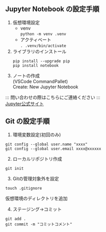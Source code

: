 ## Jupyter Notebook の設定手順
1. 仮想環境設定
    - venv  
    `python -m venv .venv`
    - アクティベート  
    `. .venv/bin/activate`
2. ライブラリのインストール
    ```
    pip install --upgrade pip
    pip install notebook
    ```
3. ノートの作成  
    (VSCode CommandPallet)  
    Create: New Jupyter Notebook 

:::
問い合わせの際はこちらにご連絡ください
:::  
[Jupyter公式サイト](https://jupyter.org/)

## Git の設定手順
1. 環境変数設定(初回のみ)
```
git config --global user.name "xxxx"
git config --global user.email xxxx@xxxxxx
```
2. ローカルリポジトリ作成
```
git init
```
3. Gitの管理対象外を設定
``` 
touch .gitignore
```
仮想環境のディレクトリを追加

4. ステージング→コミット
```
git add .
git commit -m "コミットコメント"
```
